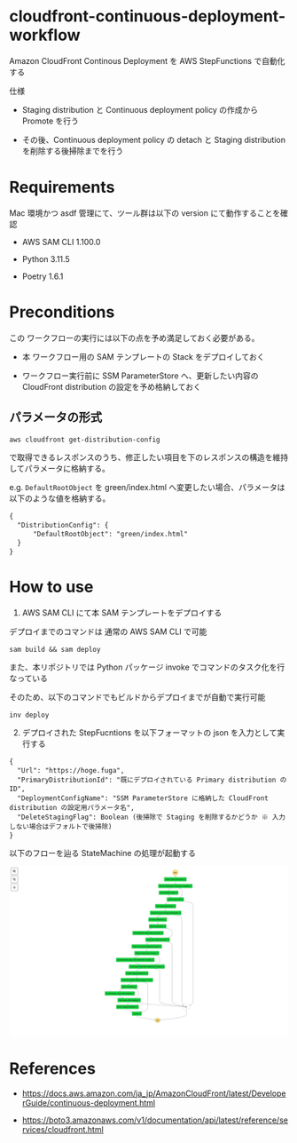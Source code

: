 # cloudfront-continuous-deployment-workflow

Amazon CloudFront Continous Deployment を AWS StepFunctions で自動化する

仕様

- Staging distribution と Continuous deployment policy の作成から Promote を行う

- その後、Continuous deployment policy の detach と Staging distribution を削除する後掃除までを行う

# Requirements

Mac 環境かつ asdf 管理にて、ツール群は以下の version にて動作することを確認

- AWS SAM CLI 1.100.0

- Python 3.11.5

- Poetry 1.6.1

# Preconditions

この ワークフローの実行には以下の点を予め満足しておく必要がある。

- 本 ワークフロー用の SAM テンプレートの Stack をデプロイしておく

- ワークフロー実行前に SSM ParameterStore へ、更新したい内容の CloudFront distribution の設定を予め格納しておく

## パラメータの形式

```
aws cloudfront get-distribution-config
```

で取得できるレスポンスのうち、修正したい項目を下のレスポンスの構造を維持してパラメータに格納する。

e.g. `DefaultRootObject` を green/index.html へ変更したい場合、パラメータは以下のような値を格納する。

```
{
  "DistributionConfig": {
      "DefaultRootObject": "green/index.html"
  }
}
```

# How to use

1. AWS SAM CLI にて本 SAM テンプレートをデプロイする

デプロイまでのコマンドは 通常の AWS SAM CLI で可能

```
sam build && sam deploy
```

また、本リポジトリでは Python パッケージ invoke でコマンドのタスク化を行なっている

そのため、以下のコマンドでもビルドからデプロイまでが自動で実行可能

```
inv deploy
```

2. デプロイされた StepFucntions を以下フォーマットの json を入力として実行する

```
{
  "Url": "https://hoge.fuga",
  "PrimaryDistributionId": "既にデプロイされている Primary distribution の ID",
  "DeploymentConfigName": "SSM ParameterStore に格納した CloudFront distribution の設定用パラメータ名",
  "DeleteStagingFlag": Boolean (後掃除で Staging を削除するかどうか ※ 入力しない場合はデフォルトで後掃除)
}
```

以下のフローを辿る StateMachine の処理が起動する

![StateMachine Sample](./statemachine/workflow.png)

# References

- https://docs.aws.amazon.com/ja_jp/AmazonCloudFront/latest/DeveloperGuide/continuous-deployment.html

- https://boto3.amazonaws.com/v1/documentation/api/latest/reference/services/cloudfront.html
